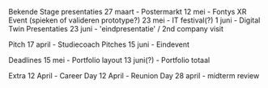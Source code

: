 Bekende Stage presentaties
27 maart - Postermarkt
12 mei - Fontys XR Event (spieken of valideren prototype?) 
23 mei - IT festival(?)
1 juni - Digital Twin Presentaties
23 juni - 'eindpresentatie' / 2nd company visit



Pitch
17 april - Studiecoach Pitches
15 juni - Eindevent

Deadlines
15 mei - Portfolio layout
13 juni(?) - Portfolio totaal

Extra
12 April - Career Day
12 April - Reunion Day
28 april - midterm review